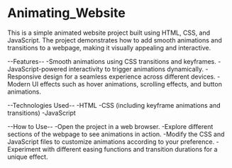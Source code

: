 # Animating_Website

This is a simple animated website project built using HTML, CSS, and JavaScript. The project demonstrates how to add smooth animations and transitions to a webpage, making it visually appealing and interactive.

--Features--
-Smooth animations using CSS transitions and keyframes.
-JavaScript-powered interactivity to trigger animations dynamically.
-Responsive design for a seamless experience across different devices.
-Modern UI effects such as hover animations, scrolling effects, and button animations.

--Technologies Used--
-HTML
-CSS (including keyframe animations and transitions)
-JavaScript

--How to Use--
-Open the project in a web browser.
-Explore different sections of the webpage to see animations in action.
-Modify the CSS and JavaScript files to customize animations according to your preference.
-Experiment with different easing functions and transition durations for a unique effect.
